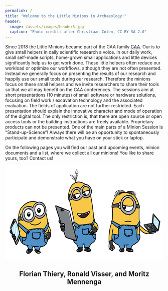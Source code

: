 ```yaml
---
permalink: /
title: "Welcome to the Little Minions in Archaeology!"
header:
  image: /assets/images/header3.jpg
  caption: "Photo credit: after Christiaan Colen, CC BY-SA 2.0"
---
```


Since 2018 the Little Minions became part of the CAA family [CAA](https://caa-international.org/). Our is to give small helpers in daily scientific research a voice. 
In our daily work, small self-made scripts, home-grown small applications and little devices significantly help us to get work done. These little helpers often reduce our workload or optimize our workflows, although they are not often presented. Instead we generally focus on presenting the results of our research and happily use our small tools during our research. Therefore the minions focus on these small helpers and we invite researchers to share their tools so that we all may benefit on the CAA conferences. The sessions aim at short presentations (10 minutes) of small software or hardware solutions, focusing on field work / excavation technology and the associated evaluation. The fields of application are not further restricted. Each presentation should explain the innovative character and mode of operation of the digital tool. The only restriction is, that there are open source or open access tools or the building instructions are freely available. Proprietary products can not be presented.
One of the main parts of a Minion Session is “Stand-up-Science”! Always there  will  be  an  opportunity  to  spontaneously  participate  and  demonstrate  what  you  have  on  your  stick  or  laptop.

On the following pages you will find our past and upcoming events, minion documents and a list, where we collect all our minions! You like to share yours, too? Contact us!

<p>
    <center>
    <img src="https://github.com/caa-minions/caa-minions.github.io/raw/main/assets/images/lmcaalogo.png" style="height:300px;">
    <h2>Florian Thiery, Ronald Visser, and Moritz Mennenga</h2>
    </center>
</p>
